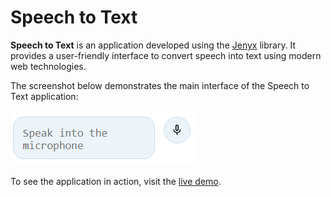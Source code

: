 # Speech to Text

**Speech to Text** is an application developed using the [Jenyx](https://github.com/jenyxjs/jenyx) library. It provides a user-friendly interface to convert speech into text using modern web technologies.

The screenshot below demonstrates the main interface of the Speech to Text application:

![Screenshot](docs/screenshot.png)

To see the application in action, visit the [live demo](https://jenyxjs.github.io/speech-to-text/www/app.html).